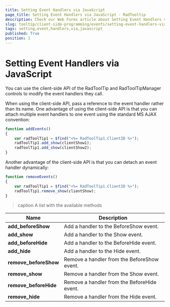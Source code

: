 ```yaml
---
title: Setting Event Handlers via JavaScript
page_title: Setting Event Handlers via JavaScript - RadTooltip
description: Check our Web Forms article about Setting Event Handlers via JavaScript.
slug: tooltip/client-side-programming/events/setting-event-handlers-via-javascript
tags: setting,event,handlers,via,javascript
published: True
position: 1
---
```


# Setting Event Handlers via JavaScript


You can use the client-side API of the RadToolTip and RadToolTipManager controls to modify the event handlers they call.
 

When using the client-side API, pass a reference to the event handler rather than its name. One advantage of using the client-side API is that you can attach multiple event handlers to one event using the standard MS AJAX convention:

````JavaScript
function addEvents()
{
    var radToolTip1 = $find("<%= RadToolTip1.ClientID %>");
    radToolTip1.add_show(clientShow1);
    radToolTip1.add_show(clientShow2);
}
````



Another advantage of the client-side API is that you can detach an event handler dynamically:

````JavaScript
function removeEvents()
{
    var radToolTip1 = $find("<%= RadToolTip1.ClientID %>");
    radToolTip1.remove_show(clientShow);
}
````




>caption A list with the available methods

| Name | Description |
| ------ | ------ |
| **add_beforeShow** |Add a handler to the BeforeShow event.|
| **add_show** |Add a handler to the Show event.|
| **add_beforeHide** |Add a handler to the BeforeHide event.|
| **add_hide** |Add a handler to the Hide event.|
| **remove_beforeShow** |Remove a handler from the BeforeShow event.|
| **remove_show** |Remove a handler from the Show event.|
| **remove_beforeHide** |Remove a handler from the BeforeHide event.|
| **remove_hide** |Remove a handler from the Hide event.|
